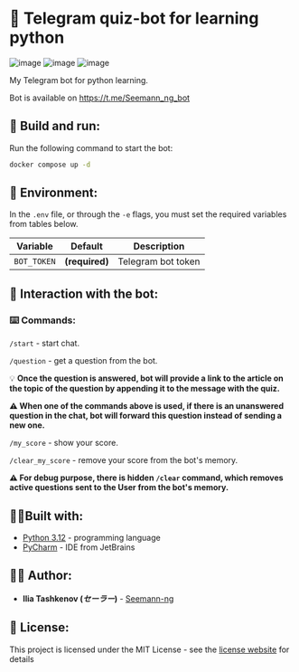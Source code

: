 # 🤖 Telegram quiz-bot for learning python

![image](https://img.shields.io/badge/Python-FFD43B?style=for-the-badge&logo=python&logoColor=blue)
![image](https://img.shields.io/badge/Telegram-2CA5E0?style=for-the-badge&logo=telegram&logoColor=white)
![image](https://img.shields.io/badge/Docker-2CA5E0?style=for-the-badge&logo=docker&logoColor=white)

My Telegram bot for python learning.

Bot is available on https://t.me/Seemann_ng_bot

## 💾 Build and run:

Run the following command to start the bot:

```bash
docker compose up -d
```

## 🔐 Environment:

In the `.env` file, or through the `-e` flags, you must set the required variables from
tables below.

| Variable    | Default        | Description        |
|-------------|----------------|--------------------|
| `BOT_TOKEN` | **(required)** | Telegram bot token |

## 📠 Interaction with the bot:

### ⌨️ Commands:

`/start` - start chat.
 
`/question` - get a question from the bot.
 
💡 __Once the question is answered, bot will provide a link to the article on the topic of the question by appending it to the message with the quiz.__
 
__⚠️ When one of the commands above is used, if there is an unanswered question in the chat, bot will forward this question instead of sending a new one.__

`/my_score` - show your score.
 
`/clear_my_score` - remove your score from the bot's memory.

__⚠️ For debug purpose, there is hidden `/clear` command,️ which removes active questions sent to the User 
from the bot's memory.__

## 👨‍🔧Built with:

* [Python 3.12](https://www.python.org/) - programming language
* [PyCharm](https://www.jetbrains.com/pycharm/) - IDE from JetBrains

## 👨‍💻 Author:

* **Ilia Tashkenov (_セーラー_)** - [Seemann-ng](https://github.com/Seemann-ng)

## 📝 License:

This project is licensed under the MIT License - see the [license website](https://opensource.org/licenses/MIT) for details
